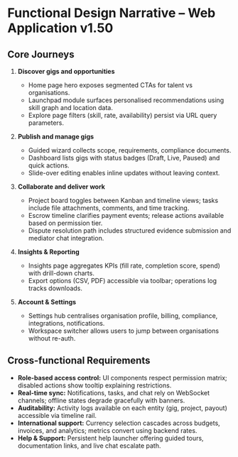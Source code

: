 # Functional Design Narrative – Web Application v1.50

## Core Journeys
1. **Discover gigs and opportunities**
   - Home page hero exposes segmented CTAs for talent vs organisations.
   - Launchpad module surfaces personalised recommendations using skill graph and location data.
   - Explore page filters (skill, rate, availability) persist via URL query parameters.

2. **Publish and manage gigs**
   - Guided wizard collects scope, requirements, compliance documents.
   - Dashboard lists gigs with status badges (Draft, Live, Paused) and quick actions.
   - Slide-over editing enables inline updates without leaving context.

3. **Collaborate and deliver work**
   - Project board toggles between Kanban and timeline views; tasks include file attachments, comments, and time tracking.
   - Escrow timeline clarifies payment events; release actions available based on permission tier.
   - Dispute resolution path includes structured evidence submission and mediator chat integration.

4. **Insights & Reporting**
   - Insights page aggregates KPIs (fill rate, completion score, spend) with drill-down charts.
   - Export options (CSV, PDF) accessible via toolbar; operations log tracks downloads.

5. **Account & Settings**
   - Settings hub centralises organisation profile, billing, compliance, integrations, notifications.
   - Workspace switcher allows users to jump between organisations without re-auth.

## Cross-functional Requirements
- **Role-based access control:** UI components respect permission matrix; disabled actions show tooltip explaining restrictions.
- **Real-time sync:** Notifications, tasks, and chat rely on WebSocket channels; offline states degrade gracefully with banners.
- **Auditability:** Activity logs available on each entity (gig, project, payout) accessible via timeline rail.
- **International support:** Currency selection cascades across budgets, invoices, and analytics; metrics convert using backend rates.
- **Help & Support:** Persistent help launcher offering guided tours, documentation links, and live chat escalate path.

